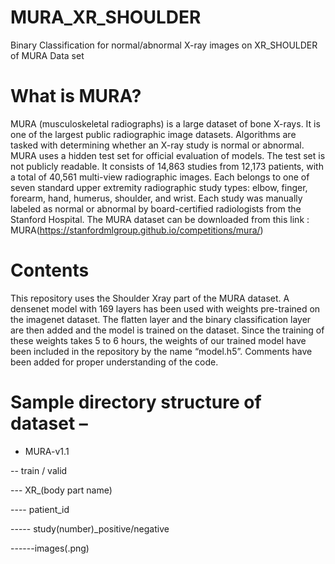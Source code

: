 # MURA_XR_SHOULDER
Binary Classification for normal/abnormal X-ray images on XR_SHOULDER of MURA Data set

# What is MURA?

MURA (musculoskeletal radiographs) is a large dataset of bone X-rays. It is one of the largest public radiographic image datasets. Algorithms are tasked with determining whether an X-ray study is normal or abnormal. 
MURA uses a hidden test set for official evaluation of models. The test set is not publicly readable. 
It consists of 14,863 studies from 12,173 patients, with a total of 40,561 multi-view radiographic images. Each belongs to one of seven standard upper extremity radiographic study types: elbow, finger, forearm, hand, humerus, shoulder, and wrist. Each study was manually labeled as normal or abnormal by board-certified radiologists from the Stanford Hospital.
The MURA dataset can be downloaded from this link : MURA(https://stanfordmlgroup.github.io/competitions/mura/)

# Contents

This repository uses the Shoulder Xray part of the MURA dataset. A densenet model with 169 layers has been used with weights pre-trained on the imagenet dataset. The flatten layer and the binary classification layer are then added and the model is trained on the dataset.
Since the training of these weights takes 5 to 6 hours, the weights of our trained model have been included in the repository by the name “model.h5”. Comments have been added for proper understanding of the code.

# Sample directory structure of dataset – 


-	MURA-v1.1

--	train / valid
	
---	XR_(body part name)

---- patient_id

-----	study(number)_positive/negative

------images(.png)


